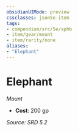 ```yaml
---
obsidianUIMode: preview
cssclasses: json5e-item
tags:
- compendium/src/5e/xphb
- item/gear/mount
- item/rarity/none
aliases: 
- "Elephant"
---
```

# Elephant
*Mount*  

- **Cost**: 200 gp

*Source: SRD 5.2*